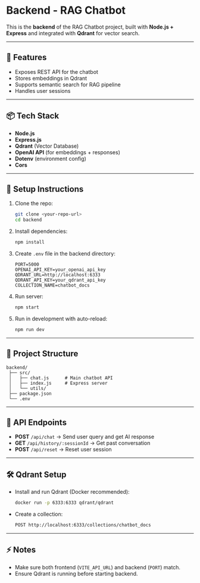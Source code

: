 # Backend - RAG Chatbot

This is the **backend** of the RAG Chatbot project, built with **Node.js + Express** and integrated with **Qdrant** for vector search.

---

## 🚀 Features
- Exposes REST API for the chatbot
- Stores embeddings in Qdrant
- Supports semantic search for RAG pipeline
- Handles user sessions

---

## 📦 Tech Stack
- **Node.js**
- **Express.js**
- **Qdrant** (Vector Database)
- **OpenAI API** (for embeddings + responses)
- **Dotenv** (environment config)
- **Cors**

---

## 🔧 Setup Instructions

1. Clone the repo:
   ```bash
   git clone <your-repo-url>
   cd backend
   ```

2. Install dependencies:
   ```bash
   npm install
   ```

3. Create `.env` file in the backend directory:
   ```env
   PORT=5000
   OPENAI_API_KEY=your_openai_api_key
   QDRANT_URL=http://localhost:6333
   QDRANT_API_KEY=your_qdrant_api_key
   COLLECTION_NAME=chatbot_docs
   ```

4. Run server:
   ```bash
   npm start
   ```

5. Run in development with auto-reload:
   ```bash
   npm run dev
   ```

---

## 📂 Project Structure
```
backend/
 ├── src/
 │   ├── chat.js      # Main chatbot API
 │   ├── index.js     # Express server
 │   └── utils/
 ├── package.json
 └── .env
```

---

## 📡 API Endpoints
- **POST** `/api/chat` → Send user query and get AI response
- **GET** `/api/history/:sessionId` → Get past conversation
- **POST** `/api/reset` → Reset user session

---

## 🛠 Qdrant Setup
- Install and run Qdrant (Docker recommended):
  ```bash
  docker run -p 6333:6333 qdrant/qdrant
  ```
- Create a collection:
  ```bash
  POST http://localhost:6333/collections/chatbot_docs
  ```

---

## ⚡ Notes
- Make sure both frontend (`VITE_API_URL`) and backend (`PORT`) match.
- Ensure Qdrant is running before starting backend.
